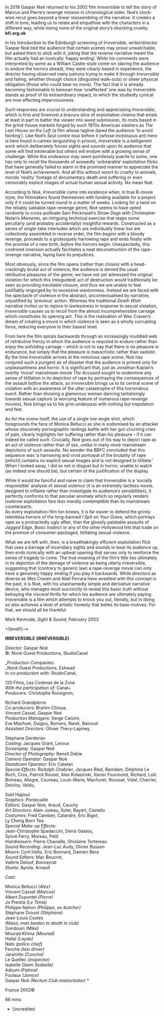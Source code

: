 

In 2019 Gaspar Noé returned to his 2002 film _Irreversible_ to tell the story of Marcus and Pierre’s revenge mission in chronological order. Noé’s clock-wise recut goes beyond a linear reassembling of the narrative. It creates a shift in tone, leading us to relate and empathise with the characters in a different way, while losing none of the original story’s shocking cruelty.  
**bfi.org.uk**

In his introduction to the Edinburgh screening of _Irreversible_,  writer/director Gaspar Noé told the audience that certain scenes may prove unwatchable, but asked them to stick with it, joking that the reverse narrative meant the film actually had an ironically ‘happy ending’. While his comments were interpreted by some as a William Castle-style come-on (daring the audience to endure the horrors ahead), they were clearly based in experience, the director having observed many patrons trying to make it through _Irreversible_ and failing, whether through choice (disgusted walk-outs) or sheer physical obligation (those who could bear no more). The fact that it is already becoming fashionable to bemoan how ‘unaffected’ one was by _Irreversible_ stands as proof of its extraordinary impact, to which the studiedly cynical are now affecting imperviousness.

Such responses are crucial to understanding and appreciating _Irreversible_, which is first and foremost a bravura slice of exploitation cinema that exists at least in part to batter the viewer into awed submission, its roots based in the grind-house markets forged by such 1970s American slashers as _The Last House on the Left_ (a film whose tagline dared the audience ‘to avoid fainting’). Like Noé’s _Seul contre tous_ before it (whose incestuous anti-hero is here found in cameo Ianguishing in prison), _Irreversible_ is a belligerent work which deliberately forces sights and sounds upon its audience that some will find intolerable but others will endure with a growing sense of challenge. While this endeavour may seem pointlessly puerile to some, one has only to recall the thousands of avowedly ‘unbearable’ exploitation flicks that have generally failed to alarm in the promised manner to appreciate the level of Noé’s achievement. And all this without resort to cruelty to animals, mondo ‘reality’ footage of documentary death and suffering or even censorably explicit images of actual human sexual activity. No mean feat.

According to Noé, _Irreversible_ came into existence when, in true B-movie style, the filmmakers found themselves with funding available for a project only if it could be turned round in a matter of weeks. Looking for a twist on the reliably saleable rape-revenge genre, Noé seems to have opted randomly to cross-pollinate Sam Peckinpah’s _Straw Dogs_ with Christopher Nolan’s _Memento_, an intriguing technical exercise that reaps some peculiarly (and probably accidentally) insightful rewards. Constructed as a series of single-take interludes which are individually linear but are collectively assembled in reverse order, the film _begins_ with a bloody revenge, proceeds to a grotesquely harrowing rape and ends finally with the promise of a new birth, _before_ the horrors begin. Unexpectedly, this contrived inversion actually facilitates a neat deconstruction of the rape-revenge narrative, laying bare its prejudices.

Most obviously, since the film opens (rather than closes) with a head-crackingly brutal act of violence, the audience is denied the usual retributive pleasures of the genre; we have not yet witnessed the original violation for which this (misguided) act of destruction would traditionally be seen as providing inevitable closure, and thus we are unable to feel justifiably engorged by its excessive wantonness. Instead we are faced with the spectacle of violence in the abstract, uncontextualised by narrative, unjustified by ‘previous’ action. Whereas the traditional _Death Wish_ narrative invites us to rejoice in lawlessness in response to sexual violation, _Irreversible_ causes us to recoil from the almost incomprehensible carnage which constitutes its opening act. This is the realisation of Wes Craven’s dream of creating a movie in which violence is seen as a wholly corrupting force, reducing everyone to their basest level.

From here the film spirals backwards through an increasingly muddled web of retributive frenzy in which the audience is required to endure rather than enjoy the unfolding carnage – which is not to say that there is no pleasure in endurance, but simply that the pleasure is masochistic rather than sadistic.  
By the time _Irreversible_ arrives at the notorious rape scene, Noé has conjured such a pungent air of disaster that the audience is primed only for unpleasantness and horror. It is significant that, just as Jonathan Kaplan’s overtly ‘moral’ mainstream movie _The Accused_ sought to undermine any sense of titillation in its depiction of rape by portraying the consequences of the assault _before_ the attack, so _Irreversible_ brings us to its central scene of violation with an awareness of the utter catastrophe of this horrendous event. Rather than showing a glamorous woman dancing tantalisingly towards sexual capture (a worrying feature of numerous rape-revenge movies), Noé brings us to his grim underpass with nothing but trepidation and fear.

As for the scene itself, the use of a single low-angle shot, which foregrounds the face of Monica Bellucci as she is sodomised by an attacker whose obscenely pornographic rantings battle with her gut-churning cries of pain, clearly highlights _her_ suffering rather than _his_ pleasure – if it can indeed be called such. Crucially, Noé goes out of his way to depict rape as an act of violence rather than of sex, unlike in many more mainstream depictions of such assaults. No wonder the BBFC concluded that this sequence was ‘a harrowing and vivid portrayal of the brutality of rape [which] contains no explicit sexual images and is not designed to titillate.’ When I looked away, I did so not in disgust but in horror; unable to watch (as indeed one should be), but certain of the justification of the display.

While it would be fanciful and naive to claim that _Irreversible_ is a ‘socially responsible’ analysis of sexual violence (it is an extremely tactless movie, designed to inflame rather than investigate its audience’s sensibilities), it perfectly conforms to that peculiar anomaly which so regularly renders lowbrow exploitation fare less morally contemptible than its mainstream counterparts.  
As every exploitation-film fan knows, it is far easier to defend the grimly relentless horrors of the long-banned _I Spit on Your Grave_, which portrays rape as a protractedly ugly affair, than the glossily palatable assaults of _Jagged Edge_, _Basic Instinct_ or any of the other Hollywood hits that trade on the promise of consumer-packaged, titillating sexual violence.

What we are left with, then, is a breathtakingly efficient exploitation flick that uses a barrage of incendiary sights and sounds to beat its audience up, then ends ironically with an upbeat opening that serves only to reinforce the sense of tragedy to come. The true meaning of the film’s title lies ultimately in its depiction of the damage of violence as being utterly irreversible, suggesting that (contrary to generic law) a rape-revenge movie can _only_ have a genuinely happy ending if you play it backwards. While directors as diverse as Wes Craven and Abel Ferrara have wrestled with this concept in the past, it is Noé, with his unashamedly simple and derivative narrative device, who manages most succinctly to reveal this basic truth without betraying the visceral thrills for which his audience are ultimately paying. _Irreversible_ is a film which attempts to knock you out, literally, but in doing so also achieves a level of artistic honesty that belies its base motives. For that, we should all be thankful.

Mark Kermode, _Sight & Sound_, February 2003

<![endif]-->

**IRREVERSIBLE (IRRÉVERSIBLE)**

_Director_: Gaspar Noé  
©: Nord-Ouest Productions, StudioCanal

_Production Companies:  
_Nord-Ouest Productions, Eskwad  
_In co-production with_: StudioCanal,

120 Films, Les Cinémas de la Zone  
_With the participation of_: Canal+  
_Producers_: Christophe Rossignon,

Richard Grandpierre  
_Co-producers_: Brahim Chioua,  
Vincent Cassel, Gaspar Noé  
_Production Managers_: Serge Catoire,  
Eve Machuel, Duigou, Romero, Naret, Bainouti  
_Assistant Directors_: Olivier Thery-Lapiney,

Stéphane Derderian  
_Casting_: Jacques Grant, Leroux  
_Screenplay_: Gaspar Noé  
_Director of Photography_: Benoît Debie  
_Camera Operator_: Gaspar Noé  
_Steadicam Operator_: Eric Catelan  
_Special Effects_: Rodolph Chabrier, Jacques Bled, Ramdam, Delphine Le Roch, Cros, Patrick Rouxel, Alex Kolasinski, Xavier Fourmond, Richard, Loïc Boineau, Allegre, Coureau, Louis-Marie, Machuret, Roussel, Vidal, Charrier, Delcloy, Valdu,

Saïd Hajjioui  
_Graphics_: Pontecaille  
_Editors_: Gaspar Noé, Araud, Cauchy  
_Art Directors_: Alain Juteau, Soler, Bayart, Castello  
_Costumes_: Fred Cambier, Calandre, Eric Bigot,  
Ly Cheng Born Tea  
_Special Make-up Effects_:  
Jean-Christophe Spadaccini, Denis Gastou,  
Sylvie Ferry, Moreau, Petit  
_Hairdressers_: Pierre Chavialle, Ghislaine Tortereau  
_Sound Recording_: Jean-Luc Audy, Olivier Busson  
_Mixers_: Cyril Holtz, Eric Bonnard, Damien Bera  
_Sound Editors_: Mac Boucrot,  
Valérie Deloof, Bonneyrat  
_Stunts_: Ayrola, Arnault

_Cast:_

Monica Bellucci _(Alex)_  
Vincent Cassel _(Marcus)_  
Albert Dupontel _(Pierre)_  
Jo Prestia _(Le Ténia)_  
Philippe Nahon _(Philippe, ex-butcher)_  
Stéphane Drouot _(Stéphane)_  
Jean-Louis Costes  
_(Maso, man beaten to death in club)_  
Gondouin _(Mike)_  
Mourad Khima _(Mourad)_  
Hellal _(Layde)_  
Nato _(police chief)_  
Fesche _(taxi driver)_  
Jaramillo _(Concha)_  
Le Quellec _(inspector)_  
Isabelle Giami _(Isabelle)_  
Adoum _(Fatima)_  
Foulaux _(Janice)_  
Gaspar Noé _(Rectum Club masturbator)_ *

France 2002©

86 mins

* Uncredited
<!--stackedit_data:
eyJoaXN0b3J5IjpbLTU4OTI3MzA5OV19
-->